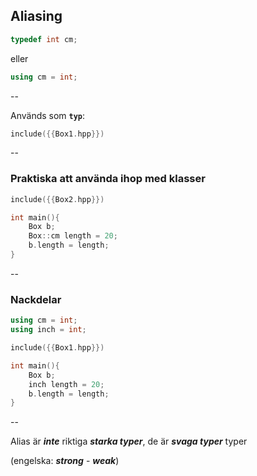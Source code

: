 ## Aliasing

```cpp
typedef int cm;
```

eller

```cpp
using cm = int;
```

--

Används som **`typ`**:

```cpp
include({{Box1.hpp}})
```

--

### Praktiska att använda ihop med klasser

```cpp
include({{Box2.hpp}})

int main(){
    Box b;
    Box::cm length = 20;
    b.length = length;
}
```

--

### Nackdelar

```cpp
using cm = int;
using inch = int;

include({{Box1.hpp}})

int main(){
    Box b;
    inch length = 20;
    b.length = length;
}
```
<!-- .element: class="r-stretch" -->

--

Alias är ***inte*** riktiga ***starka typer***, de är ***svaga typer*** typer

(engelska: ***strong*** - ***weak***)
<!-- .element: class="fragment" -->
